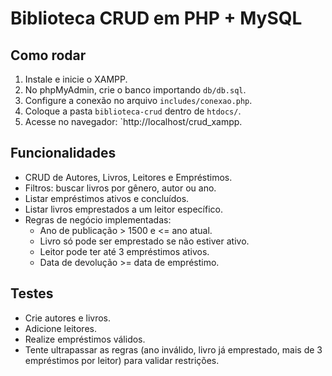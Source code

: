 # Biblioteca CRUD em PHP + MySQL

## Como rodar
1. Instale e inicie o XAMPP.
2. No phpMyAdmin, crie o banco importando `db/db.sql`.
3. Configure a conexão no arquivo `includes/conexao.php`.
4. Coloque a pasta `biblioteca-crud` dentro de `htdocs/`.
5. Acesse no navegador: `http://localhost/crud_xampp.

## Funcionalidades
- CRUD de Autores, Livros, Leitores e Empréstimos.
- Filtros: buscar livros por gênero, autor ou ano.
- Listar empréstimos ativos e concluídos.
- Listar livros emprestados a um leitor específico.
- Regras de negócio implementadas:
  - Ano de publicação > 1500 e <= ano atual.
  - Livro só pode ser emprestado se não estiver ativo.
  - Leitor pode ter até 3 empréstimos ativos.
  - Data de devolução >= data de empréstimo.

## Testes
- Crie autores e livros.
- Adicione leitores.
- Realize empréstimos válidos.
- Tente ultrapassar as regras (ano inválido, livro já emprestado, mais de 3 empréstimos por leitor) para validar restrições.